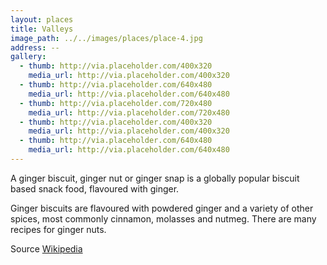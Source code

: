 ```yaml
---
layout: places
title: Valleys
image_path: ../../images/places/place-4.jpg
address: --
gallery:
  - thumb: http://via.placeholder.com/400x320
    media_url: http://via.placeholder.com/400x320
  - thumb: http://via.placeholder.com/640x480
    media_url: http://via.placeholder.com/640x480
  - thumb: http://via.placeholder.com/720x480
    media_url: http://via.placeholder.com/720x480
  - thumb: http://via.placeholder.com/400x320
    media_url: http://via.placeholder.com/400x320
  - thumb: http://via.placeholder.com/640x480
    media_url: http://via.placeholder.com/640x480
---
```


A ginger biscuit, ginger nut or ginger snap is a globally popular biscuit based snack food, flavoured with ginger.

Ginger biscuits are flavoured with powdered ginger and a variety of other spices, most commonly cinnamon, molasses and nutmeg. There are many recipes for ginger nuts.

Source [Wikipedia](https://en.wikipedia.org/wiki/Ginger_nut)
